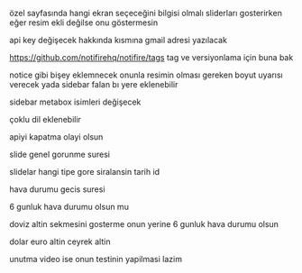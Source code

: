 özel sayfasında hangi ekran seçeceğini bilgisi olmalı 
sliderları gosterirken eğer resim ekli değilse onu göstermesin 

api key değişecek hakkında kısmına gmail adresi yazılacak 



https://github.com/notifirehq/notifire/tags  tag ve versiyonlama için buna bak 

notice gibi bişey eklemnecek onunla resimin olması gereken boyut uyarısı verecek yada sidebar falan bı yere eklenebilir 

sidebar metabox isimleri değişecek 

çoklu dil eklenebilir 

apiyi kapatma olayi olsun 

slide genel gorunme suresi 

slidelar hangi tipe gore siralansin tarih id 

hava durumu gecis suresi 

6 gunluk hava durumu olsun mu 

doviz altin sekmesini gosterme onun yerine 6 gunluk hava durumu olsun 

dolar 
euro
altin
ceyrek altin


unutma video ise onun testinin yapilmasi lazim 

